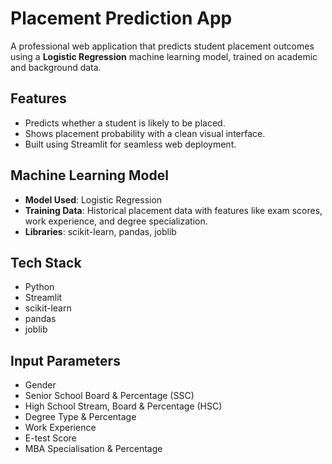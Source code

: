 # Placement Prediction App

A professional web application that predicts student placement outcomes using a **Logistic Regression** machine learning model, trained on academic and background data.

## Features

- Predicts whether a student is likely to be placed.
- Shows placement probability with a clean visual interface.
- Built using Streamlit for seamless web deployment.

## Machine Learning Model

- **Model Used**: Logistic Regression
- **Training Data**: Historical placement data with features like exam scores, work experience, and degree specialization.
- **Libraries**: scikit-learn, pandas, joblib

## Tech Stack

- Python
- Streamlit
- scikit-learn
- pandas
- joblib

## Input Parameters

- Gender
- Senior School Board & Percentage (SSC)
- High School Stream, Board & Percentage (HSC)
- Degree Type & Percentage
- Work Experience
- E-test Score
- MBA Specialisation & Percentage


